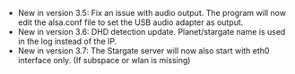 - New in version 3.5: Fix an issue with audio output. The program will now edit the alsa.conf file to set the USB audio adapter as output.
- New in version 3.6: DHD detection update. Planet/stargate name is used in the log instead of the IP.
- New in version 3.7: The Stargate server will now also start with eth0 interface only. (If subspace or wlan is missing)
